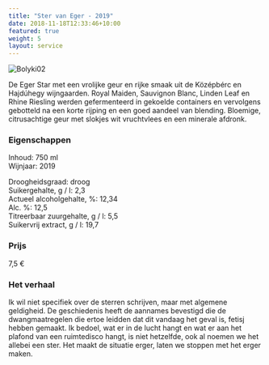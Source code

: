 ```yaml
---
title: "Ster van Eger - 2019"
date: 2018-11-18T12:33:46+10:00
featured: true
weight: 5
layout: service
---
```

![Bolyki02](/images/bolyki02.png)

De Eger Star met een vrolijke geur en rijke smaak uit de Középbérc en Hajdúhegy
wijngaarden. Royal Maiden, Sauvignon Blanc, Linden Leaf en Rhine Riesling werden
gefermenteerd in gekoelde containers en vervolgens gebotteld na een korte rijping en
een goed aandeel van blending. Bloemige, citrusachtige geur met slokjes wit
vruchtvlees en een minerale afdronk.

### Eigenschappen  

Inhoud: 750 ml  
Wijnjaar: 2019  

Droogheidsgraad: droog  
Suikergehalte, g / l: 2,3  
Actueel alcoholgehalte, %: 12,34  
Alc. %: 12,5  
Titreerbaar zuurgehalte, g / l: 5,5  
Suikervrij extract, g / l: 19,7

### Prijs

7,5 €

### Het verhaal

Ik wil niet specifiek over de sterren schrijven, maar met algemene geldigheid. De
geschiedenis heeft de aannames bevestigd die de dwangmaatregelen die ertoe
leidden dat dit vandaag het geval is, fetisj hebben gemaakt. Ik bedoel, wat er in de
lucht hangt en wat er aan het plafond van een ruimtedisco hangt, is niet hetzelfde, ook
al noemen we het allebei een ster. Het maakt de situatie erger, laten we stoppen met
het erger maken.
